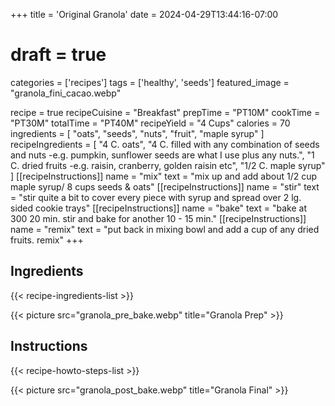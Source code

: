 +++
title = 'Original Granola'
date = 2024-04-29T13:44:16-07:00
# draft = true
categories = ['recipes']
tags = ['healthy', 'seeds']
featured_image = "granola_fini_cacao.webp"

recipe = true
recipeCuisine = "Breakfast"
prepTime = "PT10M"
cookTime = "PT30M"
totalTime = "PT40M"
recipeYield = "4 Cups"
calories = 70
ingredients = [
  "oats",
  "seeds",
  "nuts",
  "fruit",
  "maple syrup"
]
recipeIngredients = [
  "4 C. oats",
  "4 C. filled with any combination of seeds and nuts -e.g. pumpkin, sunflower seeds are what I use plus any nuts.",
  "1 C. dried fruits -e.g. raisin, cranberry, golden raisin etc",
  "1/2 C. maple syrup"
]
[[recipeInstructions]]
  name = "mix"
  text = "mix up and add about 1/2 cup maple syrup/ 8 cups seeds & oats"
[[recipeInstructions]]
  name = "stir"
  text = "stir quite a bit to cover every piece with syrup and spread over 2 lg. sided cookie trays"
[[recipeInstructions]]
  name = "bake"
  text = "bake at 300 20 min. stir and bake for another 10 - 15 min."
[[recipeInstructions]]
  name = "remix"
  text = "put back in mixing bowl and add a cup of any dried fruits. remix"
+++

## Ingredients
{{< recipe-ingredients-list >}}

{{< picture src="granola_pre_bake.webp" title="Granola Prep" >}}

## Instructions
{{< recipe-howto-steps-list >}}

{{< picture src="granola_post_bake.webp" title="Granola Final" >}}
